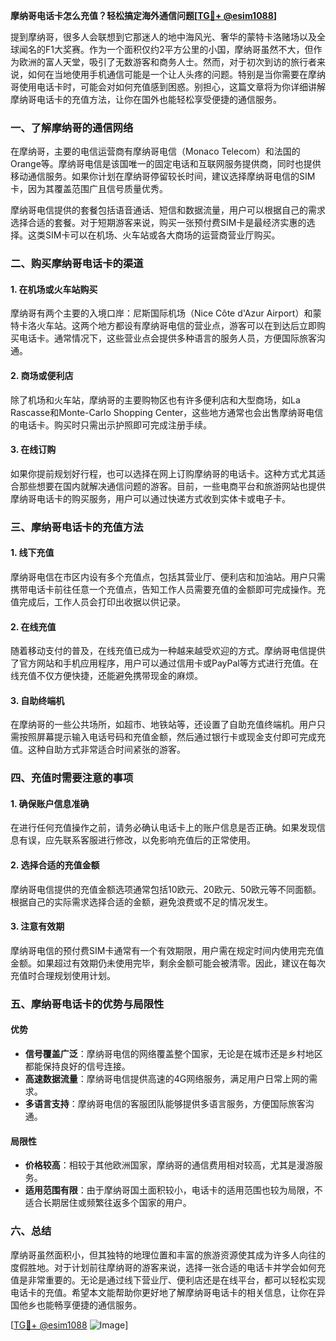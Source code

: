 **摩纳哥电话卡怎么充值？轻松搞定海外通信问题[[TG💪+ @esim1088](https://t.me/s/esim1088)]**

提到摩纳哥，很多人会联想到它那迷人的地中海风光、奢华的蒙特卡洛赌场以及全球闻名的F1大奖赛。作为一个面积仅约2平方公里的小国，摩纳哥虽然不大，但作为欧洲的富人天堂，吸引了无数游客和商务人士。然而，对于初次到访的旅行者来说，如何在当地使用手机通信可能是一个让人头疼的问题。特别是当你需要在摩纳哥使用电话卡时，可能会对如何充值感到困惑。别担心，这篇文章将为你详细讲解摩纳哥电话卡的充值方法，让你在国外也能轻松享受便捷的通信服务。

### 一、了解摩纳哥的通信网络

在摩纳哥，主要的电信运营商有摩纳哥电信（Monaco Telecom）和法国的Orange等。摩纳哥电信是该国唯一的固定电话和互联网服务提供商，同时也提供移动通信服务。如果你计划在摩纳哥停留较长时间，建议选择摩纳哥电信的SIM卡，因为其覆盖范围广且信号质量优秀。

摩纳哥电信提供的套餐包括语音通话、短信和数据流量，用户可以根据自己的需求选择合适的套餐。对于短期游客来说，购买一张预付费SIM卡是最经济实惠的选择。这类SIM卡可以在机场、火车站或各大商场的运营商营业厅购买。

### 二、购买摩纳哥电话卡的渠道

#### 1. 在机场或火车站购买
摩纳哥有两个主要的入境口岸：尼斯国际机场（Nice Côte d'Azur Airport）和蒙特卡洛火车站。这两个地方都设有摩纳哥电信的营业点，游客可以在到达后立即购买电话卡。通常情况下，这些营业点会提供多种语言的服务人员，方便国际旅客沟通。

#### 2. 商场或便利店
除了机场和火车站，摩纳哥的主要购物区也有许多便利店和大型商场，如La Rascasse和Monte-Carlo Shopping Center，这些地方通常也会出售摩纳哥电信的电话卡。购买时只需出示护照即可完成注册手续。

#### 3. 在线订购
如果你提前规划好行程，也可以选择在网上订购摩纳哥的电话卡。这种方式尤其适合那些想要在国内就解决通信问题的游客。目前，一些电商平台和旅游网站也提供摩纳哥电话卡的购买服务，用户可以通过快递方式收到实体卡或电子卡。

### 三、摩纳哥电话卡的充值方法

#### 1. 线下充值
摩纳哥电信在市区内设有多个充值点，包括其营业厅、便利店和加油站。用户只需携带电话卡前往任意一个充值点，告知工作人员需要充值的金额即可完成操作。充值完成后，工作人员会打印出收据以供记录。

#### 2. 在线充值
随着移动支付的普及，在线充值已成为一种越来越受欢迎的方式。摩纳哥电信提供了官方网站和手机应用程序，用户可以通过信用卡或PayPal等方式进行充值。在线充值不仅方便快捷，还能避免携带现金的麻烦。

#### 3. 自助终端机
在摩纳哥的一些公共场所，如超市、地铁站等，还设置了自助充值终端机。用户只需按照屏幕提示输入电话号码和充值金额，然后通过银行卡或现金支付即可完成充值。这种自助方式非常适合时间紧张的游客。

### 四、充值时需要注意的事项

#### 1. 确保账户信息准确
在进行任何充值操作之前，请务必确认电话卡上的账户信息是否正确。如果发现信息有误，应先联系客服进行修改，以免影响充值后的正常使用。

#### 2. 选择合适的充值金额
摩纳哥电信提供的充值金额选项通常包括10欧元、20欧元、50欧元等不同面额。根据自己的实际需求选择合适的金额，避免浪费或不足的情况发生。

#### 3. 注意有效期
摩纳哥电信的预付费SIM卡通常有一个有效期限，用户需在规定时间内使用完充值金额。如果超过有效期仍未使用完毕，剩余金额可能会被清零。因此，建议在每次充值时合理规划使用计划。

### 五、摩纳哥电话卡的优势与局限性

#### 优势
- **信号覆盖广泛**：摩纳哥电信的网络覆盖整个国家，无论是在城市还是乡村地区都能保持良好的信号连接。
- **高速数据流量**：摩纳哥电信提供高速的4G网络服务，满足用户日常上网的需求。
- **多语言支持**：摩纳哥电信的客服团队能够提供多语言服务，方便国际旅客沟通。

#### 局限性
- **价格较高**：相较于其他欧洲国家，摩纳哥的通信费用相对较高，尤其是漫游服务。
- **适用范围有限**：由于摩纳哥国土面积较小，电话卡的适用范围也较为局限，不适合长期居住或频繁往返多个国家的用户。

### 六、总结

摩纳哥虽然面积小，但其独特的地理位置和丰富的旅游资源使其成为许多人向往的度假胜地。对于计划前往摩纳哥的游客来说，选择一张合适的电话卡并学会如何充值是非常重要的。无论是通过线下营业厅、便利店还是在线平台，都可以轻松实现电话卡的充值。希望本文能帮助你更好地了解摩纳哥电话卡的相关信息，让你在异国他乡也能畅享便捷的通信服务。

[[TG💪+ @esim1088](https://t.me/s/esim1088) ![Image](https://i.postimg.cc/4NQfJmqS/Snipaste-2025-05-13-00-14-12.png)]